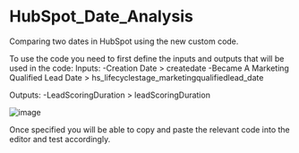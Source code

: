 # HubSpot_Date_Analysis
Comparing two dates in HubSpot using the new custom code.

To use the code you need to first define the inputs and outputs that will be used in the code:
Inputs:
-Creation Date > createdate
-Became A Marketing Qualified Lead Date > hs_lifecyclestage_marketingqualifiedlead_date

Outputs:
-LeadScoringDuration > leadScoringDuration

![image](https://user-images.githubusercontent.com/47387598/186872866-f5f8cf3c-2baa-49f0-8750-4e8a6288531f.png)

Once specified you will be able to copy and paste the relevant code into the editor and test accordingly.
